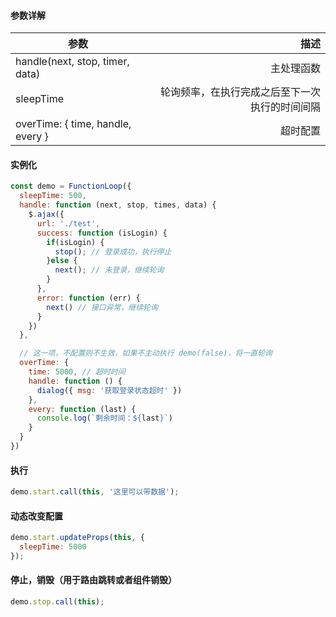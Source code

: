 


#### 参数详解

| 参数        | 描述  | 
| --------   | -----:  |
| handle(next, stop, timer, data)     | 主处理函数   |
| sleepTime      | 轮询频率，在执行完成之后至下一次执行的时间间隔  |
| overTime: { time, handle, every }      | 超时配置  |

#### 实例化
```javascript
const demo = FunctionLoop({
  sleepTime: 500,
  handle: function (next, stop, times, data) {
    $.ajax({
      url: './test',
      success: function (isLogin) {
        if(isLogin) {
          stop(); // 登录成功，执行停止
        }else {
          next(); // 未登录，继续轮询
        }
      },
      error: function (err) {
        next() // 接口异常，继续轮询
      }
    })
  },

  // 这一项，不配置则不生效，如果不主动执行 demo(false)，将一直轮询
  overTime: {
    time: 5000, // 超时时间
    handle: function () {
      dialog({ msg: '获取登录状态超时' })
    },
    every: function (last) {
      console.log(`剩余时间：${last}`)
    }
  }
})
```

#### 执行
```javascript
demo.start.call(this, '这里可以带数据'); 
```

#### 动态改变配置
```javascript
demo.start.updateProps(this, {
  sleepTime: 5000
}); 
```

#### 停止，销毁（用于路由跳转或者组件销毁）
```javascript
demo.stop.call(this);
```

